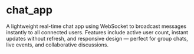 # chat_app
A lightweight real-time chat app using WebSocket to broadcast messages instantly to all connected users. Features include active user count, instant updates without refresh, and responsive design — perfect for group chats, live events, and collaborative discussions.
